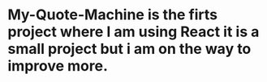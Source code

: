 # My-Quote-Machine is the firts project where I am using React it is a small project but i am on the way to improve more.
